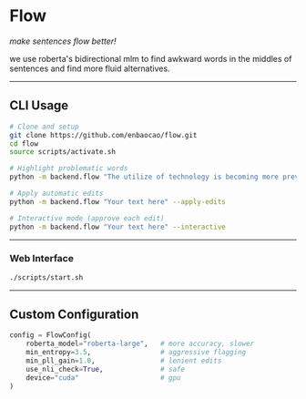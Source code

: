 
# Flow
*make sentences flow better!*

we use roberta's bidirectional mlm to find awkward words in the middles of sentences and find more fluid alternatives.

---

## CLI Usage

```bash
# Clone and setup
git clone https://github.com/enbaocao/flow.git
cd flow
source scripts/activate.sh

# Highlight problematic words
python -m backend.flow "The utilize of technology is becoming more prevalent." --highlight

# Apply automatic edits
python -m backend.flow "Your text here" --apply-edits

# Interactive mode (approve each edit)
python -m backend.flow "Your text here" --interactive
```

---

### Web Interface

```bash
./scripts/start.sh
```

---

## Custom Configuration

```python
config = FlowConfig(
    roberta_model="roberta-large",   # more accuracy, slower
    min_entropy=3.5,                 # aggressive flagging
    min_pll_gain=1.0,                # lenient edits
    use_nli_check=True,              # safe
    device="cuda"                    # gpu
)
```